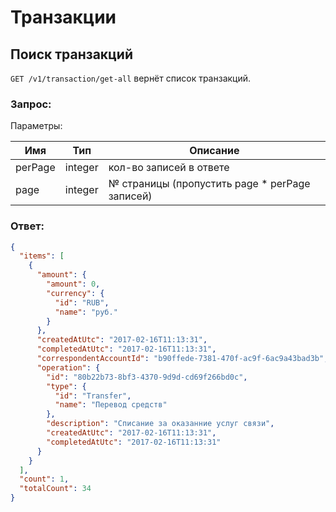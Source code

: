 # Транзакции

## Поиск транзакций

`GET /v1/transaction/get-all` вернёт список транзакций.

### Запрос:

Параметры: 

Имя | Тип | Описание
--- | --- | ---
perPage | integer | кол-во записей в ответе
page | integer | № страницы (пропустить page * perPage записей)

### Ответ:

```json
{
  "items": [
    {
      "amount": {
        "amount": 0,
        "currency": {
          "id": "RUB",
          "name": "руб."
        }
      },
      "createdAtUtc": "2017-02-16T11:13:31",
      "completedAtUtc": "2017-02-16T11:13:31",
      "correspondentAccountId": "b90ffede-7381-470f-ac9f-6ac9a43bad3b",
      "operation": {
        "id": "80b22b73-8bf3-4370-9d9d-cd69f266bd0c",
        "type": {
          "id": "Transfer",
          "name": "Перевод средств"
        },
        "description": "Списание за оказанние услуг связи",
        "createdAtUtc": "2017-02-16T11:13:31",
        "completedAtUtc": "2017-02-16T11:13:31"
      }
    }
  ],
  "count": 1,
  "totalCount": 34
}
```